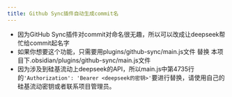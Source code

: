 ```yaml
---
title: Github Sync插件自动生成commit名
---
```


- 因为GitHub Sync插件对commit对命名很无趣，所以可以改成让deepseek帮忙给commit起名字
- 如果你想要这个功能，只需要用plugins/github-sync/main.js文件 替换 本项目下.obsidian/plugins/github-sync/main.js文件
- 因为涉及到硅基流动上deepseek的API，所以main.js中第4735行的`'Authorization': 'Bearer <deepseek的密钥>'`要进行替换，请使用自己的硅基流动密钥或者联系项目管理员。